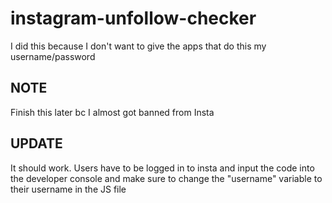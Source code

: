 # instagram-unfollow-checker
I did this because I don't want to give the apps that do this my username/password

## NOTE
Finish this later bc I almost got banned from Insta

## UPDATE
It should work. Users have to be logged in to insta and input the code into the developer console and make sure to change the "username" variable to their username in the JS file
